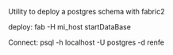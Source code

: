 Utility to deploy a postgres schema with fabric2

deploy:
 fab -H mi_host startDataBase

Connect: psql -h localhost -U postgres -d renfe

